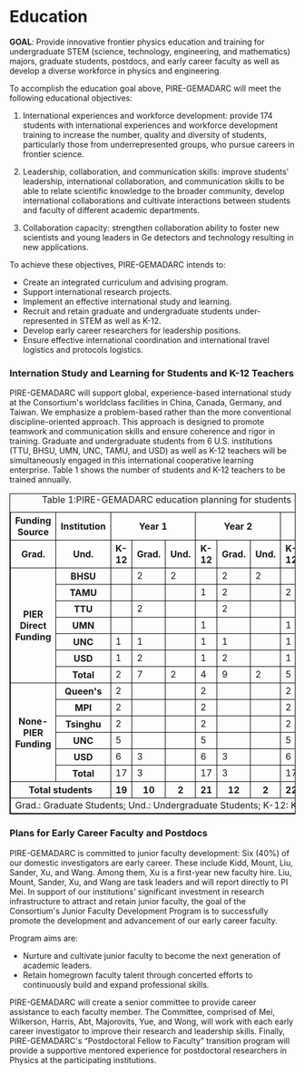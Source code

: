 ---
---
# Education
**GOAL**: Provide innovative frontier physics education and training
for undergraduate STEM (science, technology, engineering, and mathematics) majors, graduate students,
postdocs, and early career faculty as well as develop a diverse workforce in physics and engineering.

To accomplish the education goal above, PIRE-GEMADARC will meet the following
educational objectives: 
1. International experiences and workforce development: provide 174 students with international experiences and workforce development training to increase the number, quality and diversity of students, particularly those from underrepresented groups, who pursue careers in frontier science.

2. Leadership, collaboration, and communication skills: improve students' leadership, international
collaboration, and communication skills to be able to relate scientific knowledge to the broader
community, develop international collaborations and cultivate interactions between students and faculty
of different academic departments.

3. Collaboration capacity: strengthen collaboration ability to foster new scientists and young leaders in Ge detectors and technology resulting in new applications.

To achieve these objectives, PIRE-GEMADARC intends to:
* Create an integrated curriculum and advising program.
* Support international research projects.
* Implement an effective international study and learning.
* Recruit and retain graduate and undergraduate students under-represented in STEM as well as K-12.
* Develop early career researchers for leadership positions.
* Ensure effective international coordination and international travel logistics and protocols logistics.

### Internation Study and Learning for Students and K-12 Teachers
PIRE-GEMADARC will support global, experience-based international study at the Consortium's worldclass
facilities in China, Canada, Germany, and Taiwan. We emphasize a problem-based rather than the
more conventional discipline-oriented approach. This approach is designed to promote teamwork and
communication skills and ensure coherence and rigor in training. Graduate and undergraduate students
from 6 U.S. institutions (TTU, BHSU, UMN, UNC, TAMU, and USD) as well as K-12 teachers will be
simultaneously engaged in this international cooperative learning enterprise. Table 1 shows the number of
students and K-12 teachers to be trained annually.

<style>
table, th, td {
    border: 1px solid black;
}
</style>

<table>
<caption>Table 1:PIRE-GEMADARC education planning for students (graduate and undergraduate) and K-12 teachers.</caption>
<thead>
<tr>
<th rowspan="2"> Funding Source </th>
<th rowspan="2"> Institution </th>
<th colspan="3"> Year 1</th>
<th colspan="3"> Year 2</th>
<th colspan="3"> Year 3</th>
<th colspan="3"> Year 4</th>
<th colspan="3"> Year 5</th>
<th rowspan="2"> Total </th>
</tr>
</thead>

<tbody>
<tr>
<th>Grad.</th>
<th>Und.</th>
<th>K-12</th>

<th>Grad.</th>
<th>Und.</th>
<th>K-12</th>

<th>Grad.</th>
<th>Und.</th>
<th>K-12</th>

<th>Grad.</th>
<th>Und.</th>
<th>K-12</th>

<th>Grad.</th>
<th>Und.</th>
<th>K-12</th>
</tr>

<tr>
<th rowspan="7"> PIER Direct Funding </th>
<th> BHSU </th>
<td></td>
<td> 2 </td>
<td> 2 </td>
<td></td>
<td> 2 </td>
<td> 2 </td>
<td></td>
<td> 2 </td>
<td> 2 </td>
<td></td>
<td> 2 </td>
<td> 2 </td>
<td></td>
<td> 2 </td>
<td> 2 </td>
<th> 20 </th>
</tr>

<tr>
<th> TAMU </th>
<td></td>
<td></td>
<td></td>
<td> 1 </td>
<td> 2 </td>
<td> </td>
<td> 2 </td>
<td> 2 </td>
<td>  </td>
<td> 2 </td>
<td> 2 </td>
<td> </td>
<td> 2 </td>
<td> 2 </td>
<td> </td>
<th> 15 </th>
</tr>

<tr>
<th> TTU </th>
<td></td>
<td> 2 </td>
<td></td>
<td></td>
<td> 2 </td>
<td></td>
<td></td>
<td> 2 </td>
<td></td>
<td></td>
<td> 2 </td>
<td></td>
<td></td>
<td> 2 </td>
<td></td>
<th> 10 </th>
</tr>

<tr>
<th> UMN </th>
<td></td>
<td></td>
<td></td>
<td> 1 </td>
<td></td>
<td></td>
<td> 1 </td>
<td></td>
<td></td>
<td> 1 </td>
<td></td>
<td></td>
<td> 1 </td>
<td></td>
<td></td>
<th> 4 </th>
</tr>

<tr>
<th> UNC </th>
<td> 1 </td>
<td> 1 </td>
<td></td>
<td> 1 </td>
<td> 1 </td>
<td></td>
<td> 1 </td>
<td> 1 </td>
<td></td>
<td> 1 </td>
<td> 1 </td>
<td></td>
<td> 1 </td>
<td> 1 </td>
<td></td>
<th> 10 </th>
</tr>

<tr>
<th> USD </th>
<td> 1 </td>
<td> 2 </td>
<td></td>
<td> 1 </td>
<td> 2 </td>
<td></td>
<td> 1 </td>
<td> 2 </td>
<td></td>
<td> 1 </td>
<td> 2 </td>
<td></td>
<td> 1 </td>
<td> 2 </td>
<td></td>
<th> 15 </th>
</tr>

<tr>
<th> Total </th>
<td> 2 </td>
<td> 7 </td>
<td> 2 </td>
<td> 4 </td>
<td> 9 </td>
<td> 2 </td>
<td> 5 </td>
<td> 9 </td>
<td> 2 </td>
<td> 5 </td>
<td> 9 </td>
<td> 2 </td>
<td> 5 </td>
<td> 9 </td>
<td> 2 </td>
<th> 74 </th>
</tr>

<tr>
<th rowspan="6"> None-PIER Funding </th>
<th> Queen's </th>
<td> 2 </td>
<td></td>
<td></td>
<td> 2 </td>
<td></td>
<td></td>
<td> 2 </td>
<td></td>
<td></td>
<td> 2 </td>
<td></td>
<td></td>
<td> 2 </td>
<td></td>
<td></td>
<th> 10 </th>
</tr>

<tr>
<th> MPI </th>
<td> 2 </td>
<td></td>
<td></td>
<td> 2 </td>
<td></td>
<td></td>
<td> 2 </td>
<td></td>
<td></td>
<td> 2 </td>
<td></td>
<td></td>
<td> 2 </td>
<td></td>
<td></td>
<th> 10 </th>
</tr>

<tr>
<th> Tsinghu </th>
<td> 2 </td>
<td></td>
<td></td>
<td> 2 </td>
<td></td>
<td></td>
<td> 2 </td>
<td></td>
<td></td>
<td> 2 </td>
<td></td>
<td></td>
<td> 2 </td>
<td></td>
<td></td>
<th> 10 </th>
</tr>

<tr>
<th> UNC </th>
<td> 5 </td>
<td></td>
<td></td>
<td> 5 </td>
<td></td>
<td></td>
<td> 5 </td>
<td></td>
<td></td>
<td> 5 </td>
<td></td>
<td></td>
<td> 5 </td>
<td></td>
<td></td>
<th> 25 </th>
</tr>

<tr>
<th> USD </th>
<td> 6 </td>
<td> 3 </td>
<td></td>
<td> 6 </td>
<td> 3 </td>
<td></td>
<td> 6 </td>
<td> 3 </td>
<td></td>
<td> 6 </td>
<td> 3 </td>
<td></td>
<td> 6 </td>
<td> 3 </td>
<td></td>
<th> 45 </th>
</tr>

<tr>
<th> Total </th>
<td> 17 </td>
<td> 3 </td>
<td></td>
<td> 17 </td>
<td> 3 </td>
<td></td>
<td> 17 </td>
<td> 3 </td>
<td></td>
<td> 17 </td>
<td> 3 </td>
<td></td>
<td> 17 </td>
<td> 3 </td>
<td></td>
<th> 100 </th>
</tr>

<tr>
<th colspan="2"> Total students </th>
<th> 19 </th>
<th> 10 </th>
<th> 2 </th>
<th> 21 </th>
<th> 12 </th>
<th> 2 </th>
<th> 22 </th>
<th> 12 </th>
<th> 2 </th>
<th> 22 </th>
<th> 12 </th>
<th> 2 </th>
<th> 22 </th>
<th> 12 </th>
<th> 2 </th>
<th> 174 </th>
</tr>
</tbody>

<tfoot>
<tr>
<td colspan="18"> Grad.: Graduate Students; Und.: Undergraduate Students; K-12: K-12 teachers. </td>
</tr>
</tfoot>

</table>

### Plans for Early Career Faculty and Postdocs
PIRE-GEMADARC is committed to junior faculty development: Six (40%) of our domestic investigators
are early career. These include Kidd, Mount, Liu, Sander, Xu, and Wang. Among them, Xu is a first-year
new faculty hire. Liu, Mount, Sander, Xu, and Wang are task leaders and will report directly to PI Mei. In support of our institutions’ significant investment in research infrastructure to attract and
retain junior faculty, the goal of the Consortium's Junior Faculty Development Program is to successfully
promote the development and advancement of our early career faculty. 

Program aims are:
* Nurture and cultivate junior faculty to become the next generation of academic leaders.
* Retain homegrown faculty talent through concerted efforts to continuously build and expand professional skills. 

PIRE-GEMADARC will create a senior committee to provide career assistance to each faculty member. The
Committee, comprised of Mei, Wilkerson, Harris, Abt, Majorovits, Yue, and Wong, will work with each
early career investigator to improve their research and leadership skills. Finally, PIRE-GEMADARC's
“Postdoctoral Fellow to Faculty” transition program will provide a supportive mentored experience for
postdoctoral researchers in Physics at the participating institutions.
